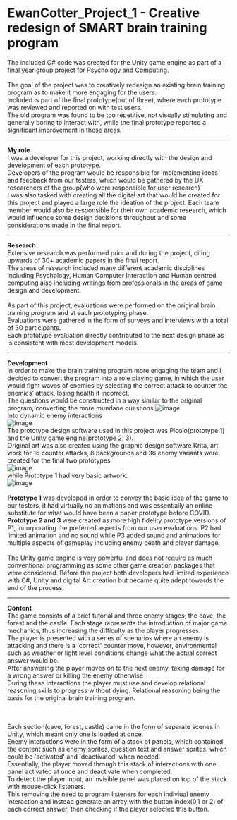 # EwanCotter_Project_1 - Creative redesign of SMART brain training program

The included C# code was created for the Unity game engine as part of a final year group project for Psychology and Computing. 
<br />
<br />The goal of the project was to creatively redesign an existing brain training program as to make it more engaging for the users. 
<br />Included is part of the final prototype(out of three), where each prototype was reviewed and reported on with test users. 
<br />The old program was found to be too repetitive, not visually stimulating and generally boring to interact with,
while the final prototype reported a significant improvement in these areas. 

-------------
**My role**<br />
I was a developer for this project, working directly with the design and development of each prototype. 
<br />Developers of the program would be responsible for implementing ideas and feedback from our testers, which would be gathered by the UX researchers of the group(who were responsible for user research)
<br />I was also tasked with creating all the digital art that would be created for this project and played a large role the ideation of the project.
Each team member would also be responsible for their own academic research, which would influence some design decisions throughout and some considerations made in the final report.


--------------
**Research**
<br />Extensive research was performed prior and during the project, citing upwards of 30+ academic papers in the final report. 
<br />The areas of research included many different academic disciplines including Psychology, Human Computer Interaction and Human centred computing
also including writings from professionals in the areas of game design and development. 
<br />
<br />As part of this project, evaluations were performed on the original brain training program and at each prototyping phase. 
<br />Evaluations were gathered in the form of surveys and interviews with a total of 30 participants. 
<br />Each prototype evaluation directly contributed to the next design phase as is consistent with most development models.

-------------
**Development**
<br />In order to make the brain training program more engaging the team and I decided to convert the program into a role playing game,
in which the user would fight waves of enemies by selecting the correct attack to counter the enemies' attack, losing health if incorrect.
<br />The questions would be constructed in a way similar to the original program, converting the more mundane questions
![image](https://user-images.githubusercontent.com/76906306/128596719-51d0f395-3a5f-4741-859a-925f152b886d.png)
<br />Into dynamic enemy interactions<br />
![image](https://user-images.githubusercontent.com/76906306/128596736-204ed305-f3d4-4394-b04e-28cd3d06328d.png)
<br />The prototype design software used in this project was Picolo(prototype 1) and the Unity game engine(prototype 2, 3). 
<br />Original art was also created using the graphic design software Krita, art work for 16 counter attacks, 8 backgrounds and 36 enemy variants were created for the final two prototypes<br/>
![image](https://user-images.githubusercontent.com/76906306/128596865-724beef9-e1e2-46d0-94c7-590709dfba48.png)
 <br/>while Prototype 1 had very basic artwork.<br/>![image](https://user-images.githubusercontent.com/76906306/128596928-7630e808-6dee-432d-92d4-ea265baaf396.png)
 <br />
<br />**Prototype 1** was developed in order to convey the basic idea of the game to our testers, it had virtually no animations and was essentially
an online substitute for what would have been a paper prototype before COVID. 
<br />**Prototype 2 and 3** were created as more high fidelity prototype versions of P1, incorporating the preferred aspects from our user evaluations.
P2 had limited animation and no sound while P3 added sound and animations for multiple aspects of gameplay including enemy death and player damage.<br />
<br />
The Unity game engine is very powerful and does not require as much conventional programming as some other game creation packages that were considered. 
Before the project both developers had limited experience with C#, Unity and digital Art creation but became quite adept towards the end of the process. 

---------
**Content**<br />
The game consists of a brief tutorial and three enemy stages; the cave, the forest and the castle. Each stage represents the introduction of major game mechanics, thus increasing the difficulty as the player progresses. <br />
The player is presented with a series of scenarios where an enemy is attacking and there is a 'correct' counter move, however, environmental such as weather or light level conditions change what the actual correct answer would be. <br />
After answering the player moves on to the next enemy, taking damage for a wrong answer or killing the enemy otherwise<br />
During these interactions the player must use and develop relational reasoning skills to progress without dying. Relational reasoning being the basis for the original brain training program. 

<br /><br />
Each section(cave, forest, castle) came in the form of separate scenes in Unity, which meant only one is loaded at once. 
<br />Enemy interactions were in the form of a stack of panels, which contained the content such as enemy sprites, question text and answer sprites. which could be 'activated' and 'deactivated' when needed.<br />
Essentially, the player moved through this stack of interactions with one panel activated at once and deactivate when completed.<br />
To detect the player input, an invisible panel was placed on top of the stack with mouse-click listeners.<br />
This removing the need to program listeners for each indiviual enemy interaction and instead generate an array with the button index(0,1 or 2) of each correct answer, then checking if the player selected this button. 



